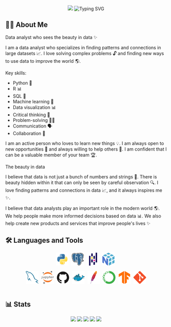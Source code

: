 <div id="header" align="center">
<img src="https://capsule-render.vercel.app/api?type=waving&color=41B883FF&height=256&section=header&text=Hello%20World!&fontSize=75&animation=fadeIn&fontAlignY=38&desc=Welcome%20to%20my%20GitHub%20profile!%20Put%20stars,%20fork%20and%20contribute!&descAlignY=51&descAlign=62" />
<img src="https://readme-typing-svg.herokuapp.com?font=Fira+Code&size=30&duration=4000&pause=100&color=41B883&center=true&vCenter=true&random=false&width=435&lines=I'm+Akmal;and+I+%E2%9D%A4%EF%B8%8F+DATA!" alt="Typing SVG" />
</div>



<h2> 👨‍💻 About Me </h2>

Data analyst who sees the beauty in data ✨

I am a data analyst who specializes in finding patterns and connections in large datasets 📈. I love solving complex problems 🔓 and finding new ways to use data to improve the world 🌎.

Key skills:
<ul>
<li>Python 🐍</li>
<li>R 📊</li>
<li>SQL 💾</li>
<li>Machine learning 🤖</li>
<li>Data visualization 📊</li>
<li>Critical thinking 🤔</li>
<li>Problem-solving 🕵️‍♂️</li>
<li>Communication 🗣️</li>
<li>Collaboration 🤝</li>
</ul>

I am an active person who loves to learn new things 💡. I am always open to new opportunities 🚀 and always willing to help others 🤝. I am confident that I can be a valuable member of your team 🏆.

The beauty in data

I believe that data is not just a bunch of numbers and strings 📝. There is beauty hidden within it that can only be seen by careful observation 🔍. I love finding patterns and connections in data 📈, and it always inspires me ✨.

I believe that data analysts play an important role in the modern world 🌎. We help people make more informed decisions based on data 📊. We also help create new products and services that improve people's lives ✨

<h2> 🛠️ Languages and Tools </h2>
<div align="center">
  <img src="https://github.com/devicons/devicon/blob/master/icons/python/python-original.svg" title="Python" alt="Python" width="40" height="40"/>&nbsp;
  <img src="https://github.com/devicons/devicon/blob/master/icons/postgresql/postgresql-original.svg" title="PostgreSQL" alt="PostgreSQL" width="40" height="40"/>&nbsp;
  <img src="https://github.com/devicons/devicon/blob/master/icons/pandas/pandas-original.svg" title="Pandas" alt="Pandas" width="40" height="40"/>&nbsp;
  <img src="https://github.com/devicons/devicon/blob/master/icons/numpy/numpy-original.svg" title="NumPy" alt="NumPy" width="40" height="40"/>&nbsp;

  <img src="https://github.com/devicons/devicon/blob/master/icons/mysql/mysql-original.svg" title="MySQL"  alt="MySQL" width="40" height="40"/>&nbsp;
  <img src="https://github.com/devicons/devicon/blob/master/icons/jupyter/jupyter-original-wordmark.svg" title="Jupyter" alt="Jupyter" width="40" height="40"/>&nbsp;
  <img src="https://github.com/devicons/devicon/blob/master/icons/github/github-original.svg" title="GitHub" alt="GitHub" width="40" height="40"/>&nbsp;
  <img src="https://github.com/devicons/devicon/blob/master/icons/docker/docker-original.svg"  title="Docker" alt="Docker" width="40" height="40"/>&nbsp;
  <img src="https://github.com/devicons/devicon/blob/master/icons/apache/apache-original.svg" title="Apache" alt="Apache" width="40" height="40"/>&nbsp;
  <img src="https://github.com/devicons/devicon/blob/master/icons/anaconda/anaconda-original.svg" title="Anaconda" alt="Anaconda" width="40" height="40"/>&nbsp;
  <img src="https://github.com/devicons/devicon/blob/master/icons/tensorflow/tensorflow-original.svg" title="TensorFlow" alt="TensorFlow" width="40" height="40"/>&nbsp;
  <img src="https://github.com/devicons/devicon/blob/master/icons/git/git-original.svg" title="Git" alt="Git" width="40" height="40"/><br/><br/>
</div>

<h2> 📊 Stats </h2>
<div align="center">
<img src="https://github-profile-summary-cards.vercel.app/api/cards/profile-details?username=elKokos&theme=vue"/>
<img src="http://github-profile-summary-cards.vercel.app/api/cards/repos-per-language?username=elKokos&theme=vue"/>
<img src="https://github-profile-summary-cards.vercel.app/api/cards/most-commit-language?username=elKokos&theme=vue"/>
<img src="https://github-profile-summary-cards.vercel.app/api/cards/stats?username=elKokos&theme=vue"/>
<img src="https://github-profile-summary-cards.vercel.app/api/cards/productive-time?username=elKokos&theme=vue"/>
</div>



<!--
leetcode
[![KnlnKS's LeetCode stats](https://leetcode-stats-six.vercel.app/api?username=KnlnKS&theme=dark)](https://github.com/KnlnKS/leetcode-stats)



-->
